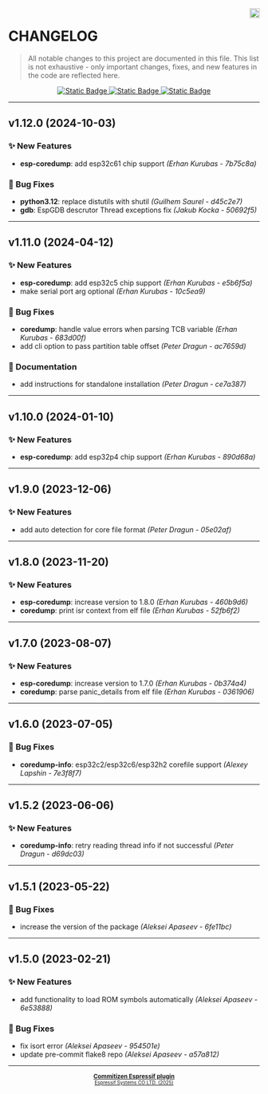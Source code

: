 <a href="https://www.espressif.com">
    <img src="https://www.espressif.com/sites/all/themes/espressif/logo-black.svg" align="right" height="20" />
</a>

# CHANGELOG

> All notable changes to this project are documented in this file.
> This list is not exhaustive - only important changes, fixes, and new features in the code are reflected here.

<div align="center">
    <a href="https://keepachangelog.com/en/1.1.0/">
        <img alt="Static Badge" src="https://img.shields.io/badge/Keep%20a%20Changelog-v1.1.0-salmon?logo=keepachangelog&logoColor=black&labelColor=white&link=https%3A%2F%2Fkeepachangelog.com%2Fen%2F1.1.0%2F">
    </a>
    <a href="https://www.conventionalcommits.org/en/v1.0.0/">
        <img alt="Static Badge" src="https://img.shields.io/badge/Conventional%20Commits-v1.0.0-pink?logo=conventionalcommits&logoColor=black&labelColor=white&link=https%3A%2F%2Fwww.conventionalcommits.org%2Fen%2Fv1.0.0%2F">
    </a>
    <a href="https://semver.org/spec/v2.0.0.html">
        <img alt="Static Badge" src="https://img.shields.io/badge/Semantic%20Versioning-v2.0.0-grey?logo=semanticrelease&logoColor=black&labelColor=white&link=https%3A%2F%2Fsemver.org%2Fspec%2Fv2.0.0.html">
    </a>
</div>
<hr>

## v1.12.0 (2024-10-03)

### ✨ New Features

- **esp-coredump**: add esp32c61 chip support *(Erhan Kurubas - 7b75c8a)*

### 🐛 Bug Fixes

- **python3.12**: replace distutils with shutil *(Guilhem Saurel - d45c2e7)*
- **gdb**: EspGDB descrutor Thread exceptions fix *(Jakub Kocka - 50692f5)*

---

## v1.11.0 (2024-04-12)

### ✨ New Features

- **esp-coredump**: add esp32c5 chip support *(Erhan Kurubas - e5b6f5a)*
- make serial port arg optional *(Erhan Kurubas - 10c5ea9)*

### 🐛 Bug Fixes

- **coredump**: handle value errors when parsing TCB variable *(Erhan Kurubas - 683d00f)*
- add cli option to pass partition table offset *(Peter Dragun - ac7659d)*

### 📖 Documentation

- add instructions for standalone installation *(Peter Dragun - ce7a387)*

---

## v1.10.0 (2024-01-10)

### ✨ New Features

- **esp-coredump**: add esp32p4 chip support *(Erhan Kurubas - 890d68a)*

---

## v1.9.0 (2023-12-06)

### ✨ New Features

- add auto detection for core file format *(Peter Dragun - 05e02af)*

---

## v1.8.0 (2023-11-20)

### ✨ New Features

- **esp-coredump**: increase version to 1.8.0 *(Erhan Kurubas - 460b9d6)*
- **coredump**: print isr context from elf file *(Erhan Kurubas - 52fb6f2)*

---

## v1.7.0 (2023-08-07)

### ✨ New Features

- **esp-coredump**: increase version to 1.7.0 *(Erhan Kurubas - 0b374a4)*
- **coredump**: parse panic_details from elf file *(Erhan Kurubas - 0361906)*

---

## v1.6.0 (2023-07-05)

### 🐛 Bug Fixes

- **coredump-info**: esp32c2/esp32c6/esp32h2 corefile support *(Alexey Lapshin - 7e3f8f7)*

---

## v1.5.2 (2023-06-06)

### ✨ New Features

- **coredump-info**: retry reading thread info if not successful *(Peter Dragun - d69dc03)*

---

## v1.5.1 (2023-05-22)

### 🐛 Bug Fixes

- increase the version of the package *(Aleksei Apaseev - 6fe11bc)*

---

## v1.5.0 (2023-02-21)

### ✨ New Features

- add functionality to load ROM symbols automatically *(Aleksei Apaseev - 6e53888)*

### 🐛 Bug Fixes

- fix isort error *(Aleksei Apaseev - 954501e)*
- update pre-commit flake8 repo *(Aleksei Apaseev - a57a812)*

---

<div align="center">
    <small>
        <b>
            <a href="https://www.github.com/espressif/cz-plugin-espressif">Commitizen Espressif plugin</a>
        </b>
    <br>
        <sup><a href="https://www.espressif.com">Espressif Systems CO LTD. (2025)</a><sup>
    </small>
</div>
